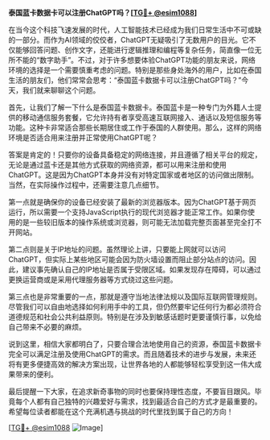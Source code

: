 **泰国蓝卡数据卡可以注册ChatGPT吗？[[TG💪+ @esim1088](https://t.me/s/esim1088)]**

在当今这个科技飞速发展的时代，人工智能技术已经成为我们日常生活中不可或缺的一部分。而作为AI领域的佼佼者，ChatGPT无疑吸引了无数用户的目光。它不仅能够回答问题、创作文字，还能进行逻辑推理和编程等复杂任务，简直像一位无所不能的“数字助手”。不过，对于许多想要体验ChatGPT功能的朋友来说，网络环境的选择是一个需要慎重考虑的问题。特别是那些身处海外的用户，比如在泰国生活的朋友们，他们常常会思考：“泰国蓝卡数据卡可以注册ChatGPT吗？”今天，我们就来聊聊这个问题。

首先，让我们了解一下什么是泰国蓝卡数据卡。泰国蓝卡是一种专门为外籍人士提供的移动通信服务套餐，它允许持有者享受高速互联网接入、通话以及短信服务等功能。这种卡非常适合那些长期居住或工作于泰国的人群使用。那么，这样的网络环境是否适合用来注册并正常使用ChatGPT呢？

答案是肯定的！只要你的设备具备稳定的网络连接，并且遵循了相关平台的规定，无论是通过蓝卡还是其他方式获取的网络资源，都可以用来注册和使用ChatGPT。这是因为ChatGPT本身并没有对特定国家或者地区的访问做出限制。当然，在实际操作过程中，还需要注意几点细节。

第一点就是确保你的设备已经安装了最新的浏览器版本。因为ChatGPT基于网页运行，所以需要一个支持JavaScript执行的现代浏览器才能正常工作。如果你使用的是一些较旧版本的操作系统或浏览器，则可能无法加载完整页面甚至完全打不开网站。

第二点则是关于IP地址的问题。虽然理论上讲，只要能上网就可以访问ChatGPT，但实际上某些地区可能会因为防火墙设置而阻止部分站点的访问。因此，建议事先确认自己的IP地址是否属于受限区域。如果发现存在障碍，可以通过更换运营商或是采用代理服务器等方式绕过这些问题。

第三点也是非常重要的一点，那就是遵守当地法律法规以及国际互联网管理规则。尽管我们可以自由地选择如何利用手中的工具，但仍然要牢记任何行为都必须符合道德规范和社会公共利益原则。特别是在涉及到敏感话题时更要谨慎行事，以免给自己带来不必要的麻烦。

说到这里，相信大家都明白了，只要合理合法地使用自己的资源，泰国蓝卡数据卡完全可以满足注册及使用ChatGPT的需求。而且随着技术的进步与发展，未来还将有更多便捷高效的解决方案出现，让世界各地的人都能够轻松享受到这一伟大成果带来的便利。

最后提醒一下大家，在追求新奇事物的同时也要保持理性态度，不要盲目跟风。毕竟每个人都有自己独特的兴趣爱好与需求，找到最适合自己的方式才是最重要的。希望每位读者都能在这个充满机遇与挑战的时代里找到属于自己的方向！

[[TG💪+ @esim1088](https://t.me/s/esim1088) ![Image](https://i.postimg.cc/4NQfJmqS/Snipaste-2025-05-13-00-14-12.png)]